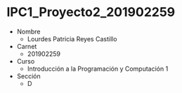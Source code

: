 # IPC1_Proyecto2_201902259
* Nombre
  * Lourdes Patricia Reyes Castillo
* Carnet
  * 201902259
* Curso
  * Introducción a la Programación y Computación 1
* Sección
  * D
